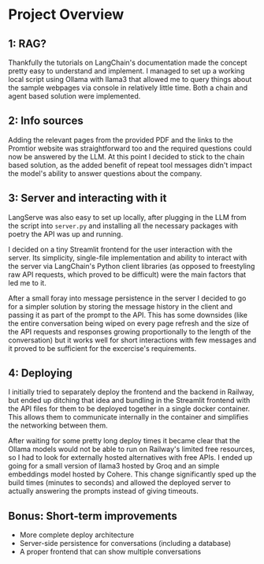 # Project Overview

## 1: RAG?

Thankfully the tutorials on LangChain's documentation made the concept pretty easy to understand and implement. I managed to set up a working local script using Ollama with llama3 that allowed me to query things about the sample webpages via console in relatively little time. Both a chain and agent based solution were implemented.

## 2: Info sources

Adding the relevant pages from the provided PDF and the links to the Promtior website was straightforward too and the required questions could now be answered by the LLM. At this point I decided to stick to the chain based solution, as the added benefit of repeat tool messages didn't impact the model's ability to answer questions about the company.

## 3: Server and interacting with it

LangServe was also easy to set up locally, after plugging in the LLM from the script into `server.py` and installing all the necessary packages with poetry the API was up and running.

I decided on a tiny Streamlit frontend for the user interaction with the server. Its simplicity, single-file implementation and ability to interact with the server via LangChain's Python client libraries (as opposed to freestyling raw API requests, which proved to be difficult) were the main factors that led me to it.

After a small foray into message persistence in the server I decided to go for a simpler solution by storing the message history in the client and passing it as part of the prompt to the API. This has some downsides (like the entire conversation being wiped on every page refresh and the size of the API requests and responses growing proportionally to the length of the conversation) but it works well for short interactions with few messages and it proved to be sufficient for the excercise's requirements.

## 4: Deploying

I initially tried to separately deploy the frontend and the backend in Railway, but ended up ditching that idea and bundling in the Streamlit frontend with the API files for them to be deployed together in a single docker container. This allows them to communicate internally in the container and simplifies the networking between them.

After waiting for some pretty long deploy times it became clear that the Ollama models would not be able to run on Railway's limited free resources, so I had to look for externally hosted alternatives with free APIs. I ended up going for a small version of llama3 hosted by Groq and an simple embeddings model hosted by Cohere. This change significantly sped up the build times (minutes to seconds) and allowed the deployed server to actually answering the prompts instead of giving timeouts.

## Bonus: Short-term improvements

- More complete deploy architecture
- Server-side persistence for conversations (including a database)
- A proper frontend that can show multiple conversations
